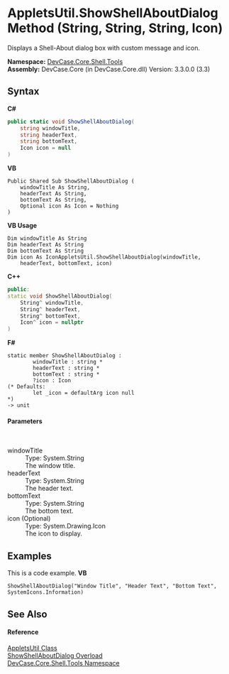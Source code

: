 # AppletsUtil.ShowShellAboutDialog Method (String, String, String, Icon)
 

Displays a Shell-About dialog box with custom message and icon.

**Namespace:**&nbsp;<a href="N_DevCase_Core_Shell_Tools">DevCase.Core.Shell.Tools</a><br />**Assembly:**&nbsp;DevCase.Core (in DevCase.Core.dll) Version: 3.3.0.0 (3.3)

## Syntax

**C#**<br />
``` C#
public static void ShowShellAboutDialog(
	string windowTitle,
	string headerText,
	string bottomText,
	Icon icon = null
)
```

**VB**<br />
``` VB
Public Shared Sub ShowShellAboutDialog ( 
	windowTitle As String,
	headerText As String,
	bottomText As String,
	Optional icon As Icon = Nothing
)
```

**VB Usage**<br />
``` VB Usage
Dim windowTitle As String
Dim headerText As String
Dim bottomText As String
Dim icon As IconAppletsUtil.ShowShellAboutDialog(windowTitle, 
	headerText, bottomText, icon)
```

**C++**<br />
``` C++
public:
static void ShowShellAboutDialog(
	String^ windowTitle, 
	String^ headerText, 
	String^ bottomText, 
	Icon^ icon = nullptr
)
```

**F#**<br />
``` F#
static member ShowShellAboutDialog : 
        windowTitle : string * 
        headerText : string * 
        bottomText : string * 
        ?icon : Icon 
(* Defaults:
        let _icon = defaultArg icon null
*)
-> unit 

```


#### Parameters
&nbsp;<dl><dt>windowTitle</dt><dd>Type: System.String<br />The window title.</dd><dt>headerText</dt><dd>Type: System.String<br />The header text.</dd><dt>bottomText</dt><dd>Type: System.String<br />The bottom text.</dd><dt>icon (Optional)</dt><dd>Type: System.Drawing.Icon<br />The icon to display.</dd></dl>

## Examples
This is a code example. 
**VB**<br />
``` VB
ShowShellAboutDialog("Window Title", "Header Text", "Bottom Text", SystemIcons.Information)
```


## See Also


#### Reference
<a href="T_DevCase_Core_Shell_Tools_AppletsUtil">AppletsUtil Class</a><br /><a href="Overload_DevCase_Core_Shell_Tools_AppletsUtil_ShowShellAboutDialog">ShowShellAboutDialog Overload</a><br /><a href="N_DevCase_Core_Shell_Tools">DevCase.Core.Shell.Tools Namespace</a><br />